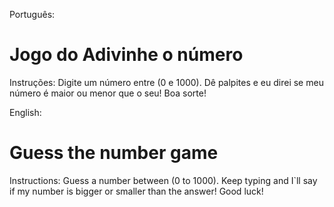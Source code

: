  Português:
# Jogo do Adivinhe o número
 Instruções: Digite um número entre (0 e 1000). Dê palpites e eu direi se meu número é maior ou menor que o seu! Boa sorte!
 
 English:
# Guess the number game
 Instructions: Guess a number between (0 to 1000). Keep typing and I`ll say if my number is bigger or smaller than the answer! Good luck!
